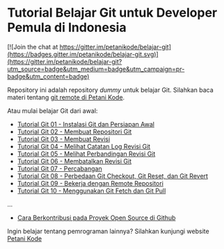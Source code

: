 # Tutorial Belajar Git untuk Developer Pemula di Indonesia

[![Join the chat at https://gitter.im/petanikode/belajar-git](https://badges.gitter.im/petanikode/belajar-git.svg)](https://gitter.im/petanikode/belajar-git?utm_source=badge&utm_medium=badge&utm_campaign=pr-badge&utm_content=badge)

Repository ini adalah repository _dummy_ untuk belajar Git. 
Silahkan baca materi tentang [git remote di Petani Kode](https://www.petanikode.com/git-remote).

Atau mulai belajar Git dari awal:

- [Tutorial Git 01 - Instalasi Git dan Persiapan Awal](https://www.petanikode.com/git-install/)
- [Tutorial Git 02 - Membuat Repositori Git](https://www.petanikode.com/git-init/)
- [Tutorial Git 03 - Membuat Revisi](https://www.petanikode.com/git-commit/)
- [Tutorial Git 04 - Melihat Catatan Log Revisi Git](https://www.petanikode.com/git-log/)
- [Tutorial Git 05 - Melihat Perbandingan Revisi Git](https://www.petanikode.com/git-diff/)
- [Tutorial Git 06 - Membatalkan Revisi Git](https://www.petanikode.com/git-membatalkan-revisi/)
- [Tutorial Git 07 - Percabangan](https://www.petanikode.com/git-branch/)
- [Tutorial Git 08 - Perbedaan Git Checkout, Git Reset, dan Git Revert](https://www.petanikode.com/git-checkout-reset-revert/)
- [Tutorial Git 09 - Bekerja dengan Remote Repositori](https://www.petanikode.com/git-remote/)
- [Tutorial Git 10 - Menggunakan Git Fetch dan Git Pull](https://www.petanikode.com/git-pull-fetch/)

...
- [Cara Berkontribusi pada Proyek Open Source di Github](https://www.petanikode.com/github-workflow/)

Ingin belajar tentang pemrograman lainnya? Silahkan kunjungi website [Petani Kode](https://www.petanikode.com)

